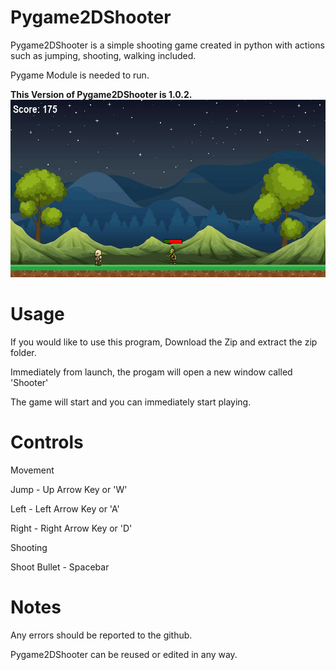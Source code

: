 # Pygame2DShooter

Pygame2DShooter is a simple shooting game created in python with actions such as jumping, shooting, walking included.

Pygame Module is needed to run.

**This Version of Pygame2DShooter is 1.0.2.**
![Demo](https://github.com/alexkotov10/Pygame2DShooter/blob/master/demo.gif)

# Usage

If you would like to use this program, Download the Zip and extract the zip folder.

Immediately from launch, the progam will open a new window called 'Shooter'

The game will start and you can immediately start playing.

# Controls

Movement

Jump - Up Arrow Key or 'W'

Left - Left Arrow Key or 'A'

Right - Right Arrow Key or 'D'

Shooting

Shoot Bullet - Spacebar

# Notes

Any errors should be reported to the github.

Pygame2DShooter can be reused or edited in any way.
